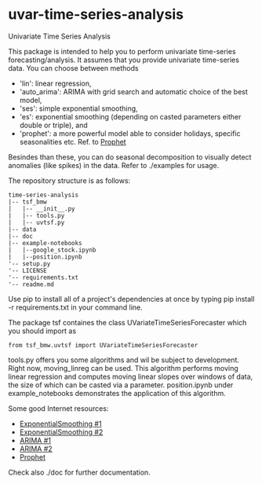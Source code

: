 # uvar-time-series-analysis
Univariate Time Series Analysis

This package is intended to help you to perform univariate time-series forecasting/analysis. It assumes that you provide univariate time-series data.
You can choose between methods 

- 'lin': linear regression,
- 'auto_arima': ARIMA with grid search and automatic choice of the best model, 
- 'ses': simple exponential smoothing, 
- 'es': exponential smoothing (depending on casted parameters either double or triple), and 
- 'prophet': a more powerful model able to consider holidays, specific seasonalities etc. Ref. to [Prophet](https://facebook.github.io/prophet)

Besindes than these, you can do seasonal decomposition to visually detect anomalies (like spikes) in the data. Refer to ./examples for usage.

The repository structure is as follows:

	time-series-analysis
	|-- tsf_bmw
	|   |-- __init__.py
	|   |-- tools.py
	|   |-- uvtsf.py
    |-- data
    |-- doc
	|-- example-notebooks
    |   |--google_stock.ipynb
    |   |--position.ipynb
    '-- setup.py
    '-- LICENSE
    '-- requirements.txt
    '-- readme.md 

Use pip to install all of a project's dependencies at once by typing pip install -r requirements.txt in your command line.

The package tsf containes the class UVariateTimeSeriesForecaster which you should import as 

	from tsf_bmw.uvtsf import UVariateTimeSeriesForecaster

tools.py offers you some algorithms and wil be subject to development. Right now, moving_linreg can be used. This algorithm performs moving linear regression and computes moving linear slopes over windows of data, the size of which can be casted via a parameter. position.ipynb under example_notebooks demonstrates the application of this algorithm.

Some good Internet resources:

- [ExponentialSmoothing #1](http://www.statsmodels.org/dev/generated/statsmodels.tsa.holtwinters.ExponentialSmoothing.fit.html#statsmodels.tsa.holtwinters.ExponentialSmoothing.fit)
- [ExponentialSmoothing #2](https://www.statsmodels.org/dev/examples/notebooks/generated/exponential_smoothing.html)
- [ARIMA #1](https://www.machinelearningplus.com/time-series/arima-model-time-series-forecasting-python/)
- [ARIMA #2](https://towardsdatascience.com/time-series-in-python-exponential-smoothing-and-arima-processes-2c67f2a52788)
- [Prophet](https://facebook.github.io/prophet)

Check also ./doc for further documentation.
